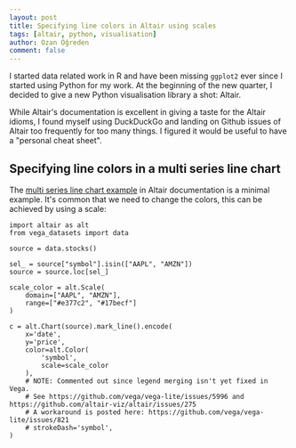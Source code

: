 ```yaml
---
layout: post
title: Specifying line colors in Altair using scales
tags: [altair, python, visualisation]
author: Ozan Öğreden
comment: false
---
```


I started data related work in R and have been missing `ggplot2` ever since I started using Python for my work.
At the beginning of the new quarter, I decided to give a new Python visualisation library a shot: Altair.

While Altair's documentation is excellent in giving a taste for the Altair idioms, I found myself using DuckDuckGo and landing on Github issues of Altair too frequently for too many things.
I figured it would be useful to have a "personal cheat sheet".

## Specifying line colors in a multi series line chart

The [multi series line chart example](https://altair-viz.github.io/gallery/multi_series_line.html) in Altair documentation is a minimal example.
It's common that we need to change the colors, this can be achieved by using a scale:

```
import altair as alt
from vega_datasets import data

source = data.stocks()

sel_ = source["symbol"].isin(["AAPL", "AMZN"])
source = source.loc[sel_]

scale_color = alt.Scale(
    domain=["AAPL", "AMZN"],
    range=["#e377c2", "#17becf"]
)

c = alt.Chart(source).mark_line().encode(
    x='date',
    y='price',
    color=alt.Color(
        'symbol',
        scale=scale_color
    ),
    # NOTE: Commented out since legend merging isn't yet fixed in Vega.
    # See https://github.com/vega/vega-lite/issues/5996 and https://github.com/altair-viz/altair/issues/275
    # A workaround is posted here: https://github.com/vega/vega-lite/issues/821
    # strokeDash='symbol',
)
```
